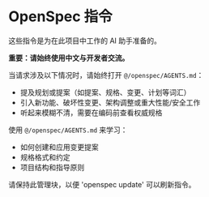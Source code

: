 <!-- OPENSPEC:START -->
# OpenSpec 指令

这些指令是为在此项目中工作的 AI 助手准备的。

**重要：请始终使用中文与开发者交流。**

当请求涉及以下情况时，请始终打开 `@/openspec/AGENTS.md`：
- 提及规划或提案（如提案、规格、变更、计划等词汇）
- 引入新功能、破坏性变更、架构调整或重大性能/安全工作
- 听起来模糊不清，需要在编码前查看权威规格

使用 `@/openspec/AGENTS.md` 来学习：
- 如何创建和应用变更提案
- 规格格式和约定
- 项目结构和指导原则

请保持此管理块，以便 'openspec update' 可以刷新指令。

<!-- OPENSPEC:END -->
